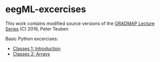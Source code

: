 # eegML-excercises
This work contains modified source versions of the [GRADMAP Lecture Series](https://github.com/astroumd/GradMap) (C) 2016, Peter Teuben

Basic Python excercises:
- [Classes 1: Introduction]()
- [Classes 2: Arrays]()
